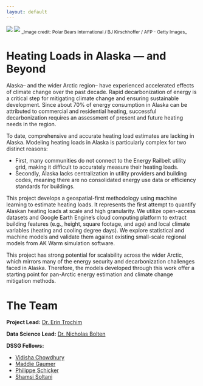 ```yaml
---
layout: default
---
```


<img src="{{ site.url }}{{ site.baseurl }}/assets/img/eScience.png">
<img src="{{ site.url }}{{ site.baseurl }}/assets/img/polarbear_ap_strip.png">
<sub>_Image credit: Polar Bears International / BJ Kirschhoffer / AFP - Getty Images_</sub>

# Heating Loads in Alaska — and Beyond
Alaska– and the wider Arctic region– have experienced accelerated effects of climate change over the past decade. Rapid decarbonization of energy is a critical step for mitigating climate change and ensuring sustainable development. Since about 70% of energy consumption in Alaska can be attributed to commercial and residential heating, successful decarbonization requires an assessment of present and future heating needs in the region.

To date, comprehensive and accurate heating load estimates are lacking in Alaska. Modeling heating loads in Alaska is particularly complex for two distinct reasons: 
- First, many communities do not connect to the Energy Railbelt utility grid, making it difficult to accurately measure their heating loads. 
- Secondly, Alaska lacks centralization in utility providers and building codes, meaning there are no consolidated energy use data or efficiency standards for buildings.

This project develops a geospatial-first methodology using machine learning to estimate heating loads. It represents the first attempt to quantify Alaskan heating loads at scale and high granularity. We utilize open-access datasets and Google Earth Engine’s cloud computing platform to extract building features (e.g., height, square footage, and age) and local climate variables (heating and cooling degree days). We explore statistical and machine models and validate them against existing small-scale regional models from AK Warm simulation software.

This project has strong potential for scalability across the wider Arctic, which mirrors many of the energy security and decarbonization challenges faced in Alaska. Therefore, the models developed through this work offer a starting point for pan-Arctic energy estimation and climate change mitigation methods.


# The Team

**Project Lead:** [Dr. Erin Trochim](http://www.linkedin.com/in/erin-trochim)

**Data Science Lead:** [Dr. Nicholas Bolten](https://escience.washington.edu/people/nicholas-bolten)

**DSSG Fellows:** 
- [Vidisha Chowdhury](https://www.linkedin.com/in/vidisha-chowdhury/)
- [Maddie Gaumer](https://www.linkedin.com/in/madelyn-gaumer-380898142/)
- [Philippe Schicker](https://www.linkedin.com/in/philippe-schicker/)
- [Shamsi Soltani](https://www.linkedin.com/in/shamsisoltani/)
